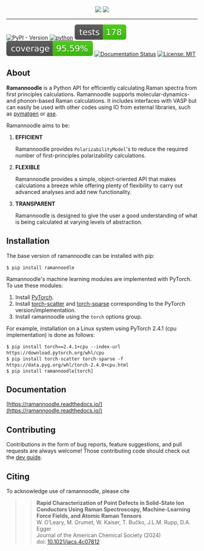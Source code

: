<div align="center">
  <img width="200" src="docs/source/_static/logo_dark.png#gh-dark-mode-only">
  <img width="200" src="docs/source/_static/logo.png#gh-light-mode-only">
</div>

-------
![PyPI - Version](https://img.shields.io/pypi/v/ramannoodle?color=dark%20green) [![python](https://img.shields.io/badge/python-3.10|3.11|3.12-3776AB.svg?style=flat&logo=python&logoColor=white)](https://www.python.org) ![Tests](docs/tests-badge.svg) ![Coverage](docs/coverage-badge.svg) [![Documentation Status](https://readthedocs.org/projects/ramannoodle/badge/?version=latest)](https://ramannoodle.readthedocs.io/en/latest/?badge=latest) [![License: MIT](https://img.shields.io/badge/License-MIT-blue.svg)](https://opensource.org/license/mit)

## About

**Ramannoodle** is a Python API for efficiently calculating Raman spectra from first principles calculations. Ramannoodle supports molecular-dynamics- and phonon-based Raman calculations. It includes interfaces with VASP but can easily be used with other codes using IO from external libraries, such as [pymatgen](https://pymatgen.org/) or [ase](https://wiki.fysik.dtu.dk/ase/).

Ramannoodle aims to be:

1. **EFFICIENT**

   Ramannoodle provides `PolarizabilityModel`'s to reduce the required number of first-principles polarizability calculations.

2. **FLEXIBLE**

    Ramannoodle provides a simple, object-oriented API that makes calculations a breeze while offering plenty of flexibility to carry out advanced analyses and add new functionality.

3. **TRANSPARENT**

    Ramannoodle is designed to give the user a good understanding of what is being calculated at varying levels of abstraction.

## Installation

The base version of ramannoodle can be installed with pip:

```
$ pip install ramannoodle
```

Ramannoodle's machine learning modules are implemented with PyTorch. To use these modules:
1. Install [PyTorch](https://pytorch.org/get-started/locally/).
2. Install [torch-scatter](https://pypi.org/project/torch-scatter/) and [torch-sparse](https://pypi.org/project/torch-sparse/) corresponding to the PyTorch version/implementation.
3.  Install ramannoodle using the `torch` options group.

For example, installation on a Linux system using PyTorch 2.4.1 (cpu implementation) is done as follows:

```
$ pip install torch==2.4.1+cpu --index-url https://download.pytorch.org/whl/cpu
$ pip install torch-scatter torch-sparse -f https://data.pyg.org/whl/torch-2.4.0+cpu.html
$ pip install ramannoodle[torch]
```

## Documentation

[https://ramannoodle.readthedocs.io/](https://ramannoodle.readthedocs.io/)

## Contributing

Contributions in the form of bug reports, feature suggestions, and pull requests are always welcome! Those contributing code should check out the [dev guide](https://ramannoodle.readthedocs.io/en/latest/development.html).

## Citing

To acknowledge use of ramannoodle, please cite

>> **Rapid Characterization of Point Defects in Solid-State Ion Conductors Using Raman Spectroscopy, Machine-Learning Force Fields, and Atomic Raman Tensors** <br>
 W. O’Leary, M. Grumet, W. Kaiser, T. Bučko, J.L.M. Rupp, D.A. Egger <br>
 Journal of the American Chemical Society (2024) <br>
 doi: [10.1021/jacs.4c07812](https://pubs.acs.org/doi/10.1021/jacs.4c07812)
